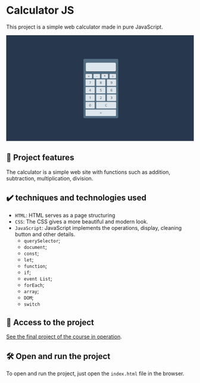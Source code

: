 # Calculator JS

This project is a simple web calculator made in pure JavaScript.

<img src="img/calculator.png" alt="Img calculator">

## 🔨 Project features

The calculator is a simple web site with functions such as addition, subtraction, multiplication, division.
## ✔️ techniques and technologies used 

- `HTML`: HTML serves as a page structuring
- `CSS`: The CSS gives a more beautiful and modern look.
- `JavaScript`: JavaScript implements the operations, display, cleaning button and other details.
  - `querySelector`;
  - `document`;
  - `const`;
  - `let`;
  - `function`;
  - `if`;
  - `event List`;
  - `forEach`;
  - `array`;
  - `DOM`;
  - `switch`

## 📁 Access to the project

[See the final project of the course in operation](https://eierick.github.io/calculator).

## 🛠️ Open and run the project
To open and run the project, just open the `index.html` file in the browser.
